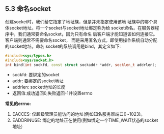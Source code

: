 ## 5.3 命名socket
创建socket时，我们给它指定了地址族，但是并未指定使用该地
址族中的哪个具体socket地址。将一个socket与socket地址绑定称为给
socket命名。在服务器程序中，我们通常要命名socket，因为只有命名
后客户端才能知道该如何连接它。客户端则通常不需要命名socket，
而是采用匿名方式，即使用操作系统自动分配的socket地址。命名
socket的系统调用是bind，其定义如下:
``````C++
#include<sys/types.h>
#include<sys/socket.h>
int bind(int sockfd, const struct sockaddr *addr, socklen_t addrlen);
``````
* sockfd: 要绑定的socket
* addr: 要绑定的socket地址
* addrlen: socket地址的长度
* 返回值:成功返回0,失败返回-1并设置errno

**常见的errno:**
1. EACCES: 仅超级管理员能访问的地址(例如知名服务器端口0~1023)。
2. EADDRINUSE: 绑定的地址正在使用(例如绑定一个TIME_WAIT状态的socket地址)

